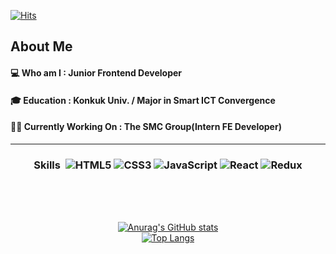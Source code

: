 [![Hits](https://hits.seeyoufarm.com/api/count/incr/badge.svg?url=https%3A%2F%2Fgithub.com%2Fjosuncom%2Fhit-counter&count_bg=%2379C83D&title_bg=%23555555&icon=&icon_color=%23E7E7E7&title=hits&edge_flat=false)](https://hits.seeyoufarm.com)
## About Me
#### 💻 Who am I : Junior Frontend Developer
#### 🎓 Education : Konkuk Univ. / Major in Smart ICT Convergence
#### 👨‍💻 Currently Working On : The SMC Group(Intern FE Developer) 
----
<div align="center">

### Skills&nbsp; ![HTML5](https://img.shields.io/badge/html5-%23E34F26.svg?style=for-the-badge&logo=html5&logoColor=white)	![CSS3](https://img.shields.io/badge/css3-%231572B6.svg?style=for-the-badge&logo=css3&logoColor=white) ![JavaScript](https://img.shields.io/badge/javascript-%23323330.svg?style=for-the-badge&logo=javascript&logoColor=%23F7DF1E) ![React](https://img.shields.io/badge/react-%2320232a.svg?style=for-the-badge&logo=react&logoColor=%2361DAFB) ![Redux](https://img.shields.io/badge/redux-%23593d88.svg?style=for-the-badge&logo=redux&logoColor=white)
<br/><br/><br/>

<div height="150rem">

[![Anurag's GitHub stats](https://github-readme-stats.vercel.app/api?username=josuncom)](https://github.com/josuncom/github-readme-stats)<br/>
[![Top Langs](https://github-readme-stats.vercel.app/api/top-langs/?username=josuncom&layout=compact)](https://github.com/josuncom/github-readme-stats)

</div>


 
 </div>
 
 </div>
